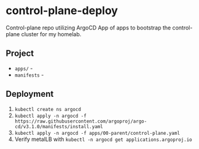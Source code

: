 # control-plane-deploy
Control-plane repo utilizing ArgoCD App of apps to bootstrap the control-plane cluster for my homelab.

## Project

* `apps/` - 
* `manifests` - 

## Deployment

1. `kubectl create ns argocd`
2. `kubectl apply -n argocd -f https://raw.githubusercontent.com/argoproj/argo-cd/v3.1.0/manifests/install.yaml`
3. `kubectl apply -n argocd -f apps/00-parent/control-plane.yaml`
4. Verify metalLB with `kubectl -n argocd get applications.argoproj.io`
